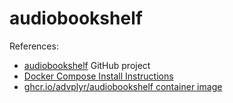 # audiobookshelf

References:

- [audiobookshelf](https://github.com/advplyr/audiobookshelf) GitHub project
- [Docker Compose Install Instructions](https://www.audiobookshelf.org/docs/#docker-compose-install)
- [ghcr.io/advplyr/audiobookshelf container image](https://github.com/advplyr/audiobookshelf/pkgs/container/audiobookshelf)
